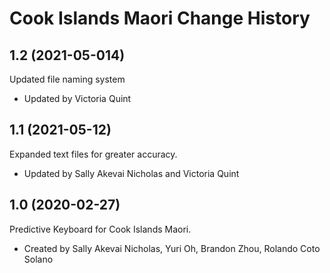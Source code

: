 Cook Islands Maori Change History
====================

1.2 (2021-05-014)
-----------------
Updated file naming system
* Updated by Victoria Quint

1.1 (2021-05-12)
----------------
Expanded text files for greater accuracy.
* Updated by Sally Akevai Nicholas and Victoria Quint


1.0 (2020-02-27)
----------------
Predictive Keyboard for Cook Islands Maori.
* Created by Sally Akevai Nicholas, Yuri Oh, Brandon Zhou, Rolando Coto Solano



